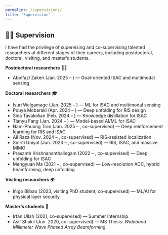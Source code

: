 ```yaml
---
permalink: /supervisions/
title: "Supervision"
---
```


## 👩‍🏫 Supervision

I have had the privilege of supervising and co-supervising talented researchers at different stages of their careers, including postdoctoral, doctoral, visiting, and master’s students.  

**Postdoctoral researchers** 🧑‍🔬  
- Abolfazl Zakeri (Jan. 2025 – ) — Goal-oriented ISAC and multimodal sensing  

**Doctoral researchers** 🎓  
- Isuri Welgamage (Jan. 2025 – ) — ML for ISAC and multimodal sensing  
- Pouya Mobaraki (Apr. 2024 – ) — Deep unfolding for RIS design  
- Sina Tavakolian (Feb. 2024 – ) — Knowledge distillation for ISAC  
- Tianyu Fang (Jan. 2024 – ) — Model-based AI/ML for ISAC  
- Nam-Phuong Tran (Jan. 2025 – , co-supervised) — Deep reinforcement learning for RIS and ISAC  
- Ali Raza (Nov. 2024 – , co-supervised) — RIS-assisted localization  
- Smriti Uniyal (Jun. 2023 – , co-supervised) — RIS, ISAC, and massive MIMO  
- Prasanth Krishnananthalingam (2022 – , co-supervised) — Deep unfolding for ISAC  
- Mengyuan Ma (2021 – , co-supervised) — Low-resolution ADC, hybrid beamforming, deep unfolding  

**Visiting researchers** 🌍  
- Iñigo Bilbao (2023, visiting PhD student, co-supervised) — ML/AI for physical layer security  

**Master’s students** 📘  
- Irfan Ullah (2021, co-supervised) — Summer Internship  
- Asif Shakil (Jun. 2020, co-supervised) — MS Thesis: *Wideband Millimeter Wave Phased Array Beamforming*  
